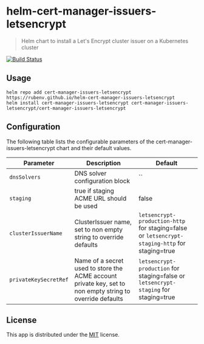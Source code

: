 # helm-cert-manager-issuers-letsencrypt

> Helm chart to install a Let's Encrypt cluster issuer on a Kubernetes cluster

[![Build Status](https://github.com/rubenv/helm-cert-manager-issuers-letsencrypt/workflows/Publish/badge.svg)](https://github.com/rubenv/helm-cert-manager-issuers-letsencrypt/actions)

## Usage

```
helm repo add cert-manager-issuers-letsencrypt https://rubenv.github.io/helm-cert-manager-issuers-letsencrypt
helm install cert-manager-issuers-letsencrypt cert-manager-issuers-letsencrypt/cert-manager-issuers-letsencrypt
```

## Configuration

The following table lists the configurable parameters of the cert-manager-issuers-letsencrypt chart and their default values.

Parameter | Description | Default
--- | --- | ---
`dnsSolvers` | DNS solver configuration block | ``
`staging` | true if staging ACME URL should be used | false
`clusterIssuerName` | ClusterIssuer name, set to non empty string to override defaults | `letsencrypt-production-http` for staging=false or `letsencrypt-staging-http` for staging=true
`privateKeySecretRef` | Name of a secret used to store the ACME account private key, set to non empty string to override defaults | `letsencrypt-production` for staging=false or `letsencrypt-staging` for staging=true
## License

This app is distributed under the [MIT](LICENSE) license.
